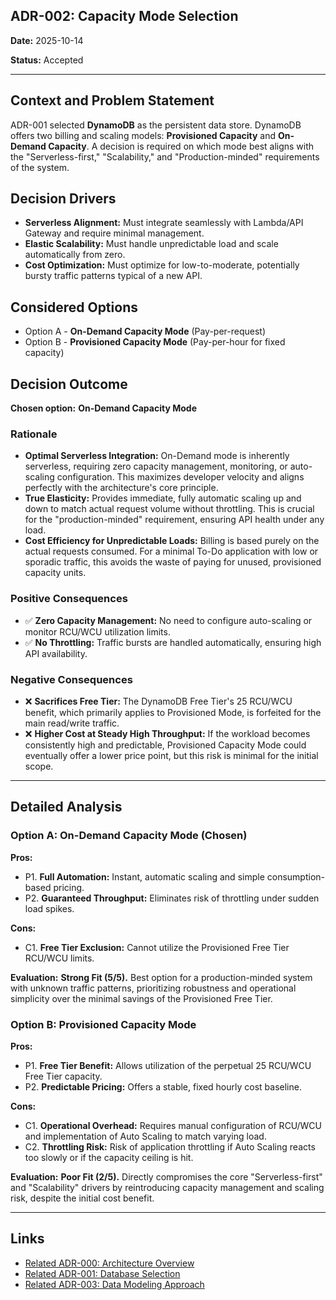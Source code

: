 ## ADR-002: Capacity Mode Selection

**Date:** 2025-10-14

**Status:** Accepted

***

## Context and Problem Statement

ADR-001 selected **DynamoDB** as the persistent data store. DynamoDB offers two billing and scaling models: **Provisioned Capacity** and **On-Demand Capacity**. A decision is required on which mode best aligns with the "Serverless-first," "Scalability," and "Production-minded" requirements of the system.

## Decision Drivers

* **Serverless Alignment:** Must integrate seamlessly with Lambda/API Gateway and require minimal management.
* **Elastic Scalability:** Must handle unpredictable load and scale automatically from zero.
* **Cost Optimization:** Must optimize for low-to-moderate, potentially bursty traffic patterns typical of a new API.

## Considered Options

* Option A - **On-Demand Capacity Mode** (Pay-per-request)
* Option B - **Provisioned Capacity Mode** (Pay-per-hour for fixed capacity)

## Decision Outcome

**Chosen option:** **On-Demand Capacity Mode**

### Rationale

* **Optimal Serverless Integration:** On-Demand mode is inherently serverless, requiring zero capacity management, monitoring, or auto-scaling configuration. This maximizes developer velocity and aligns perfectly with the architecture's core principle.
* **True Elasticity:** Provides immediate, fully automatic scaling up and down to match actual request volume without throttling. This is crucial for the "production-minded" requirement, ensuring API health under any load.
* **Cost Efficiency for Unpredictable Loads:** Billing is based purely on the actual requests consumed. For a minimal To-Do application with low or sporadic traffic, this avoids the waste of paying for unused, provisioned capacity units.

### Positive Consequences

* ✅ **Zero Capacity Management:** No need to configure auto-scaling or monitor RCU/WCU utilization limits.
* ✅ **No Throttling:** Traffic bursts are handled automatically, ensuring high API availability.

### Negative Consequences

* ❌ **Sacrifices Free Tier:** The DynamoDB Free Tier's 25 RCU/WCU benefit, which primarily applies to Provisioned Mode, is forfeited for the main read/write traffic.
* ❌ **Higher Cost at Steady High Throughput:** If the workload becomes consistently high and predictable, Provisioned Capacity Mode could eventually offer a lower price point, but this risk is minimal for the initial scope.

***

## Detailed Analysis

### Option A: On-Demand Capacity Mode (Chosen)

**Pros:**
* P1. **Full Automation:** Instant, automatic scaling and simple consumption-based pricing.
* P2. **Guaranteed Throughput:** Eliminates risk of throttling under sudden load spikes.

**Cons:**
* C1. **Free Tier Exclusion:** Cannot utilize the Provisioned Free Tier RCU/WCU limits.

**Evaluation:** **Strong Fit (5/5).** Best option for a production-minded system with unknown traffic patterns, prioritizing robustness and operational simplicity over the minimal savings of the Provisioned Free Tier.

### Option B: Provisioned Capacity Mode

**Pros:**
* P1. **Free Tier Benefit:** Allows utilization of the perpetual 25 RCU/WCU Free Tier capacity.
* P2. **Predictable Pricing:** Offers a stable, fixed hourly cost baseline.

**Cons:**
* C1. **Operational Overhead:** Requires manual configuration of RCU/WCU and implementation of Auto Scaling to match varying load.
* C2. **Throttling Risk:** Risk of application throttling if Auto Scaling reacts too slowly or if the capacity ceiling is hit.

**Evaluation:** **Poor Fit (2/5).** Directly compromises the core "Serverless-first" and "Scalability" drivers by reintroducing capacity management and scaling risk, despite the initial cost benefit.

***

## Links

* [Related ADR-000: Architecture Overview](000-architecture-overview.md)
* [Related ADR-001: Database Selection](001-database-selection.md)
* [Related ADR-003: Data Modeling Approach](003-data-modeling-approach.md)
